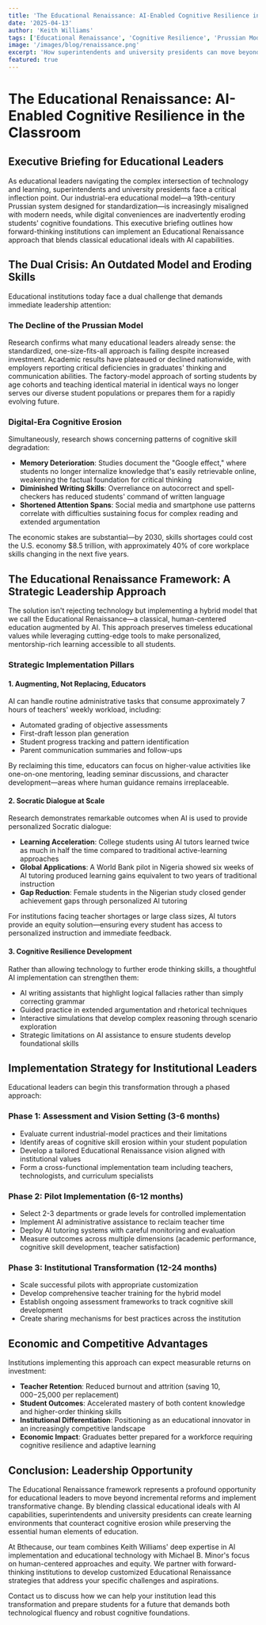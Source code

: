 ```yaml
---
title: 'The Educational Renaissance: AI-Enabled Cognitive Resilience in the Classroom'
date: '2025-04-13'
author: 'Keith Williams'
tags: ['Educational Renaissance', 'Cognitive Resilience', 'Prussian Model', 'AI in Education', 'School Leadership', 'Educational Policy']
image: '/images/blog/renaissance.png'
excerpt: 'How superintendents and university presidents can move beyond the industrial-era Prussian model by implementing AI solutions that counteract cognitive erosion and restore classical educational ideals.'
featured: true
---
```


# The Educational Renaissance: AI-Enabled Cognitive Resilience in the Classroom

## Executive Briefing for Educational Leaders

As educational leaders navigating the complex intersection of technology and learning, superintendents and university presidents face a critical inflection point. Our industrial-era educational model—a 19th-century Prussian system designed for standardization—is increasingly misaligned with modern needs, while digital conveniences are inadvertently eroding students' cognitive foundations. This executive briefing outlines how forward-thinking institutions can implement an Educational Renaissance approach that blends classical educational ideals with AI capabilities.

## The Dual Crisis: An Outdated Model and Eroding Skills

Educational institutions today face a dual challenge that demands immediate leadership attention:

### The Decline of the Prussian Model

Research confirms what many educational leaders already sense: the standardized, one-size-fits-all approach is failing despite increased investment. Academic results have plateaued or declined nationwide, with employers reporting critical deficiencies in graduates' thinking and communication abilities. The factory-model approach of sorting students by age cohorts and teaching identical material in identical ways no longer serves our diverse student populations or prepares them for a rapidly evolving future.

### Digital-Era Cognitive Erosion

Simultaneously, research shows concerning patterns of cognitive skill degradation:

* **Memory Deterioration**: Studies document the "Google effect," where students no longer internalize knowledge that's easily retrievable online, weakening the factual foundation for critical thinking
* **Diminished Writing Skills**: Overreliance on autocorrect and spell-checkers has reduced students' command of written language
* **Shortened Attention Spans**: Social media and smartphone use patterns correlate with difficulties sustaining focus for complex reading and extended argumentation

The economic stakes are substantial—by 2030, skills shortages could cost the U.S. economy $8.5 trillion, with approximately 40% of core workplace skills changing in the next five years.

## The Educational Renaissance Framework: A Strategic Leadership Approach

The solution isn't rejecting technology but implementing a hybrid model that we call the Educational Renaissance—a classical, human-centered education augmented by AI. This approach preserves timeless educational values while leveraging cutting-edge tools to make personalized, mentorship-rich learning accessible to all students.

### Strategic Implementation Pillars

#### 1. Augmenting, Not Replacing, Educators

AI can handle routine administrative tasks that consume approximately 7 hours of teachers' weekly workload, including:

* Automated grading of objective assessments
* First-draft lesson plan generation
* Student progress tracking and pattern identification
* Parent communication summaries and follow-ups

By reclaiming this time, educators can focus on higher-value activities like one-on-one mentoring, leading seminar discussions, and character development—areas where human guidance remains irreplaceable.

#### 2. Socratic Dialogue at Scale

Research demonstrates remarkable outcomes when AI is used to provide personalized Socratic dialogue:

* **Learning Acceleration**: College students using AI tutors learned twice as much in half the time compared to traditional active-learning approaches
* **Global Applications**: A World Bank pilot in Nigeria showed six weeks of AI tutoring produced learning gains equivalent to two years of traditional instruction
* **Gap Reduction**: Female students in the Nigerian study closed gender achievement gaps through personalized AI tutoring

For institutions facing teacher shortages or large class sizes, AI tutors provide an equity solution—ensuring every student has access to personalized instruction and immediate feedback.

#### 3. Cognitive Resilience Development

Rather than allowing technology to further erode thinking skills, a thoughtful AI implementation can strengthen them:

* AI writing assistants that highlight logical fallacies rather than simply correcting grammar
* Guided practice in extended argumentation and rhetorical techniques
* Interactive simulations that develop complex reasoning through scenario exploration
* Strategic limitations on AI assistance to ensure students develop foundational skills

## Implementation Strategy for Institutional Leaders

Educational leaders can begin this transformation through a phased approach:

### Phase 1: Assessment and Vision Setting (3-6 months)
* Evaluate current industrial-model practices and their limitations
* Identify areas of cognitive skill erosion within your student population
* Develop a tailored Educational Renaissance vision aligned with institutional values
* Form a cross-functional implementation team including teachers, technologists, and curriculum specialists

### Phase 2: Pilot Implementation (6-12 months)
* Select 2-3 departments or grade levels for controlled implementation
* Implement AI administrative assistance to reclaim teacher time
* Deploy AI tutoring systems with careful monitoring and evaluation
* Measure outcomes across multiple dimensions (academic performance, cognitive skill development, teacher satisfaction)

### Phase 3: Institutional Transformation (12-24 months)
* Scale successful pilots with appropriate customization
* Develop comprehensive teacher training for the hybrid model
* Establish ongoing assessment frameworks to track cognitive skill development
* Create sharing mechanisms for best practices across the institution

## Economic and Competitive Advantages

Institutions implementing this approach can expect measurable returns on investment:

* **Teacher Retention**: Reduced burnout and attrition (saving $10,000-$25,000 per replacement)
* **Student Outcomes**: Accelerated mastery of both content knowledge and higher-order thinking skills
* **Institutional Differentiation**: Positioning as an educational innovator in an increasingly competitive landscape
* **Economic Impact**: Graduates better prepared for a workforce requiring cognitive resilience and adaptive learning

## Conclusion: Leadership Opportunity

The Educational Renaissance framework represents a profound opportunity for educational leaders to move beyond incremental reforms and implement transformative change. By blending classical educational ideals with AI capabilities, superintendents and university presidents can create learning environments that counteract cognitive erosion while preserving the essential human elements of education.

At Bthecause, our team combines Keith Williams' deep expertise in AI implementation and educational technology with Michael B. Minor's focus on human-centered approaches and equity. We partner with forward-thinking institutions to develop customized Educational Renaissance strategies that address your specific challenges and aspirations.

Contact us to discuss how we can help your institution lead this transformation and prepare students for a future that demands both technological fluency and robust cognitive foundations.
